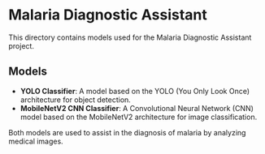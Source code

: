 # Malaria Diagnostic Assistant

This directory contains models used for the Malaria Diagnostic Assistant project.

## Models

- **YOLO Classifier**: A model based on the YOLO (You Only Look Once) architecture for object detection.
- **MobileNetV2 CNN Classifier**: A Convolutional Neural Network (CNN) model based on the MobileNetV2 architecture for image classification.

Both models are used to assist in the diagnosis of malaria by analyzing medical images.

